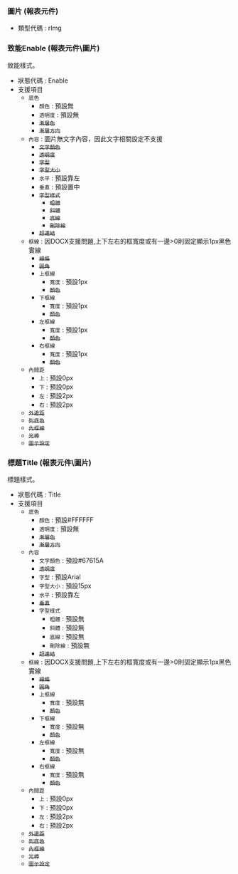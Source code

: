 ### <div id="rimg">圖片 <path>(報表元件)</path></div>
* 類型代碼 : rImg

### <div id="rimg_enable">致能Enable <path>(報表元件\圖片)</path></div>
致能樣式。

* 狀態代碼 : Enable
* 支援項目 
	* `底色`
		* `顏色` : 預設無
		* `透明度` : 預設無
		* ~~`漸層色`~~
		* ~~`漸層方向`~~
	* `內容` : 圖片無文字內容，因此文字相關設定不支援
		* ~~`文字顏色`~~
		* ~~`透明度`~~
		* ~~`字型`~~
		* ~~`字型大小`~~
		* `水平` : 預設靠左
		* `垂直` : 預設置中
		* ~~`字型樣式`~~
			* ~~`粗體`~~
			* ~~`斜體`~~
			* ~~`底線`~~
			* ~~`刪除線`~~
		* ~~`超連結`~~
	* `框線` : 因DOCX支援問題,上下左右的框寬度或有一邊>0則固定顯示1px黑色實線
		* ~~`線條`~~
		* ~~`圓角`~~
		* `上框線`
			* `寬度` : 預設1px
			* ~~`顏色`~~
		* `下框線`
			* `寬度` : 預設1px
			* ~~`顏色`~~
		* `左框線`
			* `寬度` : 預設1px
			* ~~`顏色`~~
		* `右框線`
			* `寬度` : 預設1px
			* ~~`顏色`~~
	* `內間距`
		* `上` : 預設0px
		* `下` : 預設0px
		* `左` : 預設2px
		* `右` : 預設2px
	* ~~`外邊距`~~
	* ~~`列底色`~~
	* ~~`內框線`~~
	* ~~`光棒`~~
	* ~~`圖示設定`~~

### <div id="rimg_title">標題Title <path>(報表元件\圖片)</path></div>
標題樣式。

* 狀態代碼 : Title
* 支援項目
	* `底色`
		* `顏色` : 預設#FFFFFF
		* `透明度` : 預設無
		* ~~`漸層色`~~
		* ~~`漸層方向`~~
	* `內容`
		* `文字顏色` : 預設#67615A
		* ~~`透明度`~~
		* `字型` : 預設Arial
		* `字型大小` : 預設15px
		* `水平` : 預設靠左
		* ~~`垂直`~~
		* `字型樣式`
			* `粗體` : 預設無
			* `斜體` : 預設無
			* `底線` : 預設無
			* `刪除線` : 預設無
		* ~~`超連結`~~
	* `框線` : 因DOCX支援問題,上下左右的框寬度或有一邊>0則固定顯示1px黑色實線
		* ~~`線條`~~
		* ~~`圓角`~~
		* `上框線`
			* `寬度` : 預設無
			* ~~`顏色`~~
		* `下框線`
			* `寬度` : 預設無
			* ~~`顏色`~~
		* `左框線`
			* `寬度` : 預設無
			* ~~`顏色`~~
		* `右框線`
			* `寬度` : 預設無
			* ~~`顏色`~~
	* `內間距`
		* `上` : 預設0px
		* `下` : 預設0px
		* `左` : 預設2px
		* `右` : 預設2px
	* ~~`外邊距`~~
	* ~~`列底色`~~
	* ~~`內框線`~~
	* ~~`光棒`~~
	* ~~`圖示設定`~~

